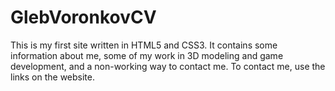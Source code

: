 # GlebVoronkovCV
This is my first site written in HTML5 and CSS3. 
It contains some information about me, some of my work in 3D modeling and game development, and 
a non-working way to contact me. To contact me, use the links on the website.
